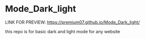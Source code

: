 # Mode_Dark_light
LINK FOR PREVIEW: https://premium07.github.io/Mode_Dark_light/

this repo is for basic dark and light mode for any website
